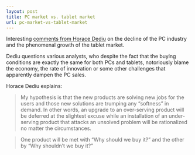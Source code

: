 ```yaml
---
layout: post
title: PC market vs. tablet market
url: pc-market-vs-tablet-market
---
```


Interesting [comments from Horace Dediu](http://www.asymco.com/2012/10/11/why-are-tablets-and-smartphones-insulated-from-tough-economic-conditions/) on the decline of the PC industry and the phenomenal growth of the tablet market.

Dediu questions various analysts, who despite the fact that the buying conditions are exactly the same for both PCs and tablets, notoriously blame the economy, the rate of innovation or some other challenges that apparently dampen the PC sales. 

Horace Dediu explains:

> My hypothesis is that the new products are solving new jobs for the users and those new solutions are trumping any “softness” in demand. In other words, an upgrade to an over-serving product will be deferred at the slightest excuse while an installation of an under-serving product that attacks an unsolved problem will be rationalized no matter the circumstances.

> One product will be met with “Why should we buy it?” and the other by “Why shouldn’t we buy it?”

